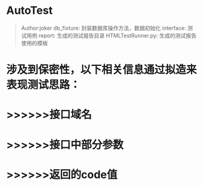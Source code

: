 # AutoTest

> Author:joker
> db_fixture: 封装数据库操作方法，数据初始化
> interface: 测试用例
> report: 生成的测试报告目录
> HTMLTestRunner.py: 生成的测试报告使用的模板


# 涉及到保密性，以下相关信息通过拟造来表现测试思路：
# >>>>>>接口域名
# >>>>>>接口中部分参数
# >>>>>>返回的code值
